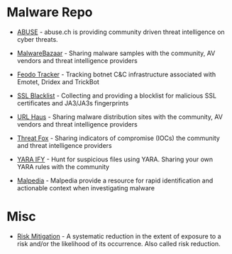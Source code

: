 # Malware Repo


- [ABUSE](https://abuse.ch/) - abuse.ch is providing community driven threat intelligence on cyber threats.
- [MalwareBazaar](https://bazaar.abuse.ch/) - Sharing malware samples with the community, AV vendors and threat intelligence providers
- [Feodo Tracker](https://feodotracker.abuse.ch/) - Tracking botnet C&C infrastructure associated with Emotet, Dridex and TrickBot
- [SSL Blacklist](https://sslbl.abuse.ch/) - Collecting and providing a blocklist for malicious SSL certificates and JA3/JA3s fingerprints
- [URL Haus](https://urlhaus.abuse.ch/) - Sharing malware distribution sites with the community, AV vendors and threat intelligence providers
- [Threat Fox](https://threatfox.abuse.ch/) - Sharing indicators of compromise (IOCs) the community and threat intelligence providers
- [YARA IFY](https://yaraify.abuse.ch/) - Hunt for suspicious files using YARA. Sharing your own YARA rules with the community

- [Malpedia](https://malpedia.caad.fkie.fraunhofer.de/) - Malpedia provide a resource for rapid identification and actionable context when investigating malware


# Misc

- [Risk Mitigation](https://riskmitigation.ch/) - A systematic reduction in the extent of exposure to a risk and/or the likelihood of its occurrence. Also called risk reduction.




